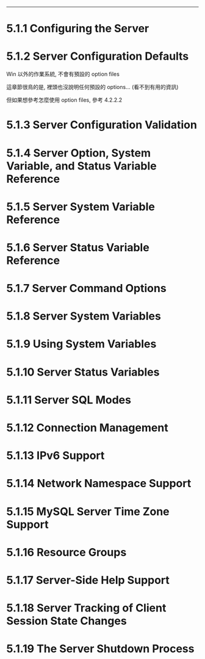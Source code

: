 

---

# 5.1.1 Configuring the Server
# 5.1.2 Server Configuration Defaults

Win 以外的作業系統, 不會有預設的 option files

這章節很鳥的是, 裡頭也沒說明任何預設的 options... (看不到有用的資訊)

但如果想參考怎麼使用 option files, 參考 4.2.2.2

# 5.1.3 Server Configuration Validation
# 5.1.4 Server Option, System Variable, and Status Variable Reference
# 5.1.5 Server System Variable Reference
# 5.1.6 Server Status Variable Reference
# 5.1.7 Server Command Options
# 5.1.8 Server System Variables
# 5.1.9 Using System Variables
# 5.1.10 Server Status Variables
# 5.1.11 Server SQL Modes
# 5.1.12 Connection Management
# 5.1.13 IPv6 Support
# 5.1.14 Network Namespace Support
# 5.1.15 MySQL Server Time Zone Support
# 5.1.16 Resource Groups
# 5.1.17 Server-Side Help Support
# 5.1.18 Server Tracking of Client Session State Changes
# 5.1.19 The Server Shutdown Process